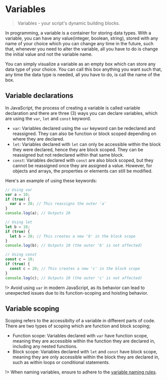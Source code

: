 # Variables

> Variables - your script's dynamic building blocks.

In programming, a variable is a container for storing data types. With a variable, you can have any value(integer, boolean, string), stored with any name of your choice which you can change any time in the future, such that, whenever you need to alter the variable, all you have to do is change the initial value and not the variable name.

You can simply visualize a variable as an empty box which can store any data type of your choice. You can call this box anything you want such that, any time the data type is needed, all you have to do, is call the name of the box.

## Variable declarations

In JavaScript, the process of creating a variable is called variable declaration and there are three (3) ways you can declare variables, which are using the `var`, `let` and `const` keyword.

- `var`: Variables declared using the `var` keyword can be redeclared and reassigned. They can also be function or block scoped depending on where they are declared.
- `let`: Variables declared with `let` can only be accessible within the block they were declared, hence they are block scoped. They can be reassigned but not redeclared within that same block.
- `const`: Variables declared with `const` are also block scoped, but they cannot be reassigned once they are assigned a value. However, for objects and arrays, the properties or elements can still be modified.

Here's an example of using these keywords:

```javascript
// Using var
var a = 10;
if (true) {
  var a = 20; // This reassigns the outer 'a'
}
console.log(a); // Outputs 20

// Using let
let b = 10;
if (true) {
  let b = 20; // This creates a new 'b' in the block scope
}
console.log(b); // Outputs 10 (the outer 'b' is not affected)

// Using const
const c = 10;
if (true) {
  const c = 20; // This creates a new 'c' in the block scope
}
console.log(c); // Outputs 10 (the outer 'c' is not affected)
```

!> Avoid using `var` in modern JavaScript, as its behavior can lead to unexpected issues due to its function-scoping and hoisting behavior.

## Variable scoping

Scoping refers to the accessibilty of a variable in different parts of code. There are two types of scoping which are function and block scoping;

- Function scope: Variables declared with `var` have function scope, meaning they are accessible within the function they are declared in, including any nested functions.
- Block scope: Variables declared with `let` and `const` have block scope, meaning they are only accessible within the block they are declared in, such as within loops or conditional statements.

!> When naming variables, ensure to adhere to the [variable naming rules](https://www.geeksforgeeks.org/what-are-the-variable-naming-conventions-in-javascript/).
